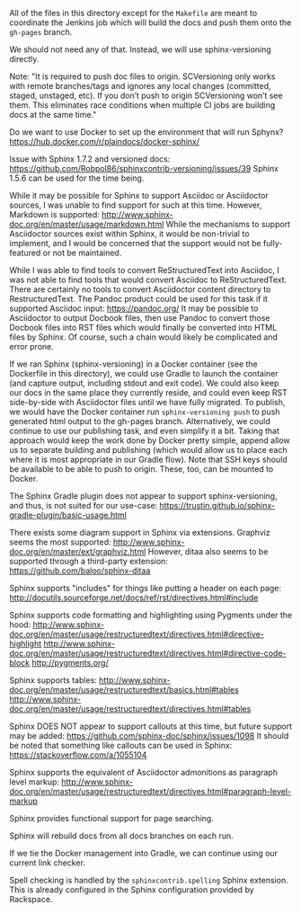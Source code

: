All of the files in this directory except for the `Makefile`
are meant to coordinate the Jenkins job
which will build the docs and push them onto the `gh-pages` branch.

We should not need any of that.
Instead, we will use sphinx-versioning directly.

Note:
"It is required to push doc files to origin.
SCVersioning only works with remote branches/tags and ignores any local changes
(committed, staged, unstaged, etc).
If you don’t push to origin SCVersioning won’t see them.
This eliminates race conditions when multiple CI jobs are building docs at the
same time."

Do we want to use Docker to set up the environment that will run Sphynx?
https://hub.docker.com/r/plaindocs/docker-sphinx/

Issue with Sphinx 1.7.2 and versioned docs:
https://github.com/Robpol86/sphinxcontrib-versioning/issues/39
Sphinx 1.5.6 can be used for the time being.

While it may be possible for Sphinx to support Asciidoc or Asciidoctor sources,
I was unable to find support for such at this time.
However, Markdown is supported:
http://www.sphinx-doc.org/en/master/usage/markdown.html
While the mechanisms to support Asciidoctor sources exist within Sphinx, it
would be non-trivial to implement, and I would be concerned that the support
would not be fully-featured or not be maintained.

While I was able to find tools to convert ReStructuredText into Asciidoc, I
was not able to find tools that would convert Asciidoc to ReStructuredText.
There are certainly no tools to convert Asciidoctor content directory to
RestructuredText.
The Pandoc product could be used for this task if it supported Asciidoc input:
https://pandoc.org/
It may be possible to Asciidoctor to output Docbook files, then use Pandoc to
convert those Docbook files into RST files which would finally be converted
into HTML files by Sphinx. Of course, such a chain would likely be complicated
and error prone.

If we ran Sphinx (sphinx-versioning) in a Docker container (see the Dockerfile
in this directory), we could use Gradle to launch the container (and capture
output, including stdout and exit code).
We could also keep our docs in the same place they currently reside, and could
even keep RST side-by-side with Asciidoctor files until we have fully migrated.
To publish, we would have the Docker container run `sphinx-versioning push`
to push generated html output to the gh-pages branch.
Alternatively, we could continue to use our publishing task, and even simplify
it a bit.
Taking that approach would keep the work done by Docker pretty simple, append
allow us to separate building and publishing (which would allow us to place
  each where it is most appropriate in our Gradle flow).
Note that SSH keys should be available to be able to push to origin.
These, too, can be mounted to Docker.

The Sphinx Gradle plugin does not appear to support sphinx-versioning, and thus,
is not suited for our use-case:
https://trustin.github.io/sphinx-gradle-plugin/basic-usage.html

There exists some diagram support in Sphinx via extensions.
Graphviz seems the most supported:
http://www.sphinx-doc.org/en/master/ext/graphviz.html
However, ditaa also seems to be supported through a third-party extension:
https://github.com/baloo/sphinx-ditaa

Sphinx supports "includes" for things like putting a header on each page:
http://docutils.sourceforge.net/docs/ref/rst/directives.html#include

Sphinx supports code formatting and highlighting using Pygments under the hood:
http://www.sphinx-doc.org/en/master/usage/restructuredtext/directives.html#directive-highlight
http://www.sphinx-doc.org/en/master/usage/restructuredtext/directives.html#directive-code-block
http://pygments.org/

Sphinx supports tables:
http://www.sphinx-doc.org/en/master/usage/restructuredtext/basics.html#tables
http://www.sphinx-doc.org/en/master/usage/restructuredtext/directives.html#tables

Sphinx DOES NOT appear to support callouts at this time, but future support
may be added:
https://github.com/sphinx-doc/sphinx/issues/1098
It should be noted that something like callouts can be used in Sphinx:
https://stackoverflow.com/a/1055104

Sphinx supports the equivalent of Asciidoctor admonitions as paragraph level markup:
http://www.sphinx-doc.org/en/master/usage/restructuredtext/directives.html#paragraph-level-markup

Sphinx provides functional support for page searching.

Sphinx will rebuild docs from all docs branches on each run.

If we tie the Docker management into Gradle, we can continue using our current
link checker.

Spell checking is handled by the `sphinxcontrib.spelling` Sphinx extension.
This is already configured in the Sphinx configuration provided by Rackspace.
